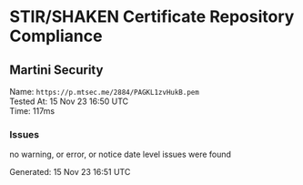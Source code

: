 # STIR/SHAKEN Certificate Repository Compliance

## Martini Security

Name: `https://p.mtsec.me/2884/PAGKL1zvHukB.pem`\
Tested At: 15 Nov 23 16:50 UTC\
Time: 117ms

### Issues

no warning, or error, or notice date level issues were found

Generated: 15 Nov 23 16:51 UTC